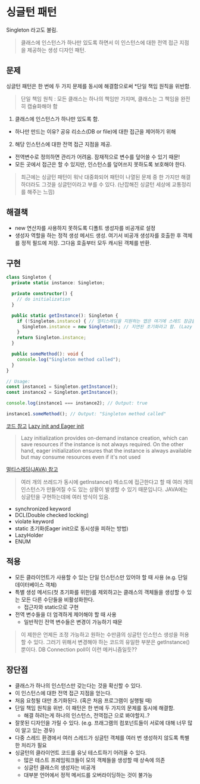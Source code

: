# 싱글턴 패턴

Singleton 라고도 불림.

> 클래스에 인스턴스가 하나만 있도록 하면서 이 인스턴스에 대한 전역 접근 지점을 제공하는 생성 디자인 패턴.

## 문제

싱글턴 패턴은 한 번에 두 가지 문제를 동시에 해결함으로써 *단일 책임 원칙을 위반함.

> 단일 책임 원칙 : 모든 클래스는 하나의 책임만 가지며, 클래스는 그 책임을 완전히 캡슐화해야 함

1. 클래스에 인스턴스가 하나만 있도록 함.
  - 하나만 만드는 이유? 공유 리소스(DB or file)에 대한 접근을 제어하기 위해
2. 해당 인스턴스에 대한 전역 접근 지점을 제공.
  - 전역변수로 정의하면 관리가 어려움. 잠재적으로 변수를 덮어쓸 수 있기 때문!
  - 모든 곳에서 접근은 할 수 있지만, 인스턴스를 덮어쓰지 못하도록 보호해야 한다.

> 최근에는 싱글턴 패턴이 워낙 대중화되어 패턴이 나열된 문제 중 한 가지만 해결하더라도 그것을 싱글턴이라고 부를 수 있다. (난잡해진 싱글턴 세상에 교통정리를 해주는 느낌)

## 해결책

- new 연산자를 사용하지 못하도록 디폴트 생성자를 비공개로 설정
- 생성자 역할을 하는 정적 생성 메서드 생성. 여기서 비공개 생성자를 호출한 후 객체를 정적 필드에 저장. 그다음 호출부터 모두 캐시된 객체를 반환.

## 구현

```ts
class Singleton {
  private static instance: Singleton;

  private constructor() {
    // do initialization
  }

  public static getInstance(): Singleton {
    if (!Singleton.instance) { // 멀티스레딩을 지원하는 앱은 여기에 스레드 잠금을 설정해야 함. 
      Singleton.instance = new Singleton(); // 지연된 초기화라고 함. (Lazy initialization and Eager initialization, 아래 링크 참고)
    }
    return Singleton.instance;
  }

  public someMethod(): void {
    console.log("Singleton method called");
  }
}

// Usage:
const instance1 = Singleton.getInstance();
const instance2 = Singleton.getInstance();

console.log(instance1 === instance2); // Output: true

instance1.someMethod(); // Output: "Singleton method called"
```

[코드 참고](https://medium.com/front-end-world/design-pattern-singleton-typescript-examples-f775a07d6282)
[Lazy init and Eager init](https://www.linkedin.com/pulse/two-types-singleton-design-pattern-lazy-eager-arifuzzaman-tanin#:~:text=Lazy%20initialization%20provides%20on-demand,even%20if%20it's%20not%20used.)

> Lazy initialization provides on-demand instance creation, which can save resources if the instance is not always required. On the other hand, eager initialization ensures that the instance is always available but may consume resources even if it's not used

[멀티스레딩(JAVA) 참고](https://seunghyunson.tistory.com/28)

> 여러 개의 쓰레드가 동시에 getInstance() 메소드에 접근한다고 할 때 여러 개의 인스턴스가 만들어질 수도 있는 상황이 발생할 수 있기 때문입니다.
JAVA에는 싱글턴을 구현하는데에 여러 방식이 있음. 
- synchronized keyword
- DCL(Double checked locking)
- violate keyword
- static 초기화(Eager init으로 동시성을 피하는 방법)
- LazyHolder
- ENUM

## 적용

- 모든 클라이언트가 사용할 수 있는 단일 인스턴스만 있어야 할 때 사용 (e.g. 단일 데이터베이스 객체)
- 특별 생성 메서드(첫 초기화를 위한)를 제외하고는 클래스의 객체들을 생성할 수 있는 모든 다른 수단들을 비활성화한다.
    - 접근자와 static으로 구현
- 전역 변수들을 더 엄격하게 제어해야 할 때 사용
    - 일반적인 전역 변수들은 변경이 가능하기 때문

> 이 제한은 언제든 조정 가능하고 원하는 수만큼의 싱글턴 인스턴스 생성을 허용할 수 있다. 그러기 위해서 변경해야 하는 코드의 유일한 부분은 getInstance() 뿐이다.
DB Connection poll이 이런 메커니즘일듯??

## 장단점

- 클래스가 하나의 인스턴스만 갖는다는 것을 확신할 수 있다.
- 이 인스턴스에 대한 전역 접근 지점을 얻는다.
- 처음 요청될 대만 초기화된다. (혹은 처음 프로그램이 실행될 때)
- 단일 책임 원칙을 위반. 이 패턴은 한 번에 두 가지의 문제를 동시에 해결함. 
    - 해결 하려는게 하나의 인스턴스, 전역접근 으로 봐야할지..?
- 잘못된 디자인을 가릴 수 있다. (e.g. 프래그램의 컴포넌트들이 서로에 대해 너무 많이 알고 있는 경우)
- 다중 스레드 환경에서 여러 스레드가 싱글턴 객체를 여러 번 생성하지 않도록 특별한 처리가 필요
- 싱글턴의 클라이언트 코드를 유닛 테스트하기 어려울 수 있다.
    - 많은 테스트 프레임워크들이 모의 객체들을 생성할 때 상속에 의존
    - 싱글턴 클래스의 생성자는 비공개
    - 대부분 언어에서 정적 메서드를 오버라이딩하는 것이 불가능
